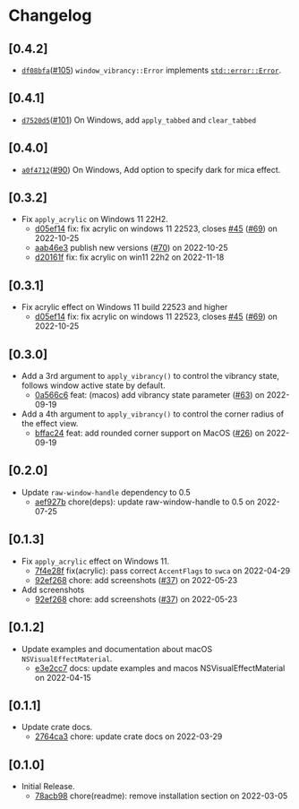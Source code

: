 # Changelog

## \[0.4.2]

- [`df08bfa`](https://github.com/tauri-apps/window-vibrancy/commit/df08bfad8a5346a0ff00f372834011a162180cb2)([#105](https://github.com/tauri-apps/window-vibrancy/pull/105)) `window_vibrancy::Error` implements [`std::error::Error`](https://doc.rust-lang.org/std/error/trait.Error.html).

## \[0.4.1]

- [`d7520d5`](https://github.com/tauri-apps/window-vibrancy/commit/d7520d5083e4d49cf63ba69566dceade8a8b3712)([#101](https://github.com/tauri-apps/window-vibrancy/pull/101)) On Windows, add `apply_tabbed` and `clear_tabbed`

## \[0.4.0]

- [`a0f4712`](https://github.com/tauri-apps/window-vibrancy/commit/a0f4712db58cb1cb3685383de4d634fd5bda6383)([#90](https://github.com/tauri-apps/window-vibrancy/pull/90)) On Windows, Add option to specify dark for mica effect.

## \[0.3.2]

- Fix `apply_acrylic` on Windows 11 22H2.
  - [d05ef14](https://github.com/tauri-apps/window-vibrancy/commit/d05ef146b94a8ca66e091e62be112a1c57d14563) fix: fix acrylic on windows 11 22523, closes [#45](https://github.com/tauri-apps/window-vibrancy/pull/45) ([#69](https://github.com/tauri-apps/window-vibrancy/pull/69)) on 2022-10-25
  - [aab46e3](https://github.com/tauri-apps/window-vibrancy/commit/aab46e35eaf014d63920999c4e0132baeb55fc50) publish new versions ([#70](https://github.com/tauri-apps/window-vibrancy/pull/70)) on 2022-10-25
  - [d20161f](https://github.com/tauri-apps/window-vibrancy/commit/d20161fc1892908839e4f7d715e16256b2d96900) fix: fix acrylic on win11 22h2 on 2022-11-18

## \[0.3.1]

- Fix acrylic effect on Windows 11 build 22523 and higher
  - [d05ef14](https://github.com/tauri-apps/window-vibrancy/commit/d05ef146b94a8ca66e091e62be112a1c57d14563) fix: fix acrylic on windows 11 22523, closes [#45](https://github.com/tauri-apps/window-vibrancy/pull/45) ([#69](https://github.com/tauri-apps/window-vibrancy/pull/69)) on 2022-10-25

## \[0.3.0]

- Add a 3rd argument to `apply_vibrancy()` to control the vibrancy state, follows window active state by default.
  - [0a566c6](https://github.com/tauri-apps/window-vibrancy/commit/0a566c6cefca0371ce0e19cce8b9c7c7a7ae1f12) feat: (macos) add vibrancy state parameter ([#63](https://github.com/tauri-apps/window-vibrancy/pull/63)) on 2022-09-19
- Add a 4th argument to `apply_vibrancy()` to control the corner radius of the effect view.
  - [bffac24](https://github.com/tauri-apps/window-vibrancy/commit/bffac24a783dfd6c4d147d7bed6d5abc1d126acf) feat: add rounded corner support on MacOS  ([#26](https://github.com/tauri-apps/window-vibrancy/pull/26)) on 2022-09-19

## \[0.2.0]

- Update `raw-window-handle` dependency to 0.5
  - [aef927b](https://github.com/tauri-apps/window-vibrancy/commit/aef927b7378e834c2b14df13de785770c812c8a0) chore(deps): update raw-window-handle to 0.5 on 2022-07-25

## \[0.1.3]

- Fix `apply_acrylic` effect on Windows 11.
  - [7f4e28f](https://github.com/tauri-apps/window-vibrancy/commit/7f4e28fba82bfc70673cc48ca1aabec2356bdccd) fix(acrylic): pass correct `AccentFlags` to `swca` on 2022-04-29
  - [92ef268](https://github.com/tauri-apps/window-vibrancy/commit/92ef268006686fcdc9b8a3dd09d2b71b5140bd7f) chore: add screenshots ([#37](https://github.com/tauri-apps/window-vibrancy/pull/37)) on 2022-05-23
- Add screenshots
  - [92ef268](https://github.com/tauri-apps/window-vibrancy/commit/92ef268006686fcdc9b8a3dd09d2b71b5140bd7f) chore: add screenshots ([#37](https://github.com/tauri-apps/window-vibrancy/pull/37)) on 2022-05-23

## \[0.1.2]

- Update examples and documentation about macOS `NSVisualEffectMaterial`.
  - [e3e2cc7](https://github.com/tauri-apps/window-vibrancy/commit/e3e2cc7323a830305ef84001edfd7a7678d098d7) docs: update examples and macos NSVisualEffectMaterial on 2022-04-15

## \[0.1.1]

- Update crate docs.
  - [2764ca3](https://github.com/tauri-apps/window-vibrancy/commit/2764ca398661b7f4045b39883914f67e299a7fe4) chore: update crate docs on 2022-03-29

## \[0.1.0]

- Initial Release.
  - [78acb98](https://github.com/tauri-apps/window-vibrancy/commit/78acb9800f9a67ff5793de0b45b78225d91e2947) chore(readme): remove installation section on 2022-03-05
